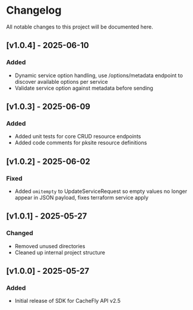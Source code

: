 # Changelog

All notable changes to this project will be documented here.

## [v1.0.4] - 2025-06-10

### Added
- Dynamic service option handling, use /options/metadata endpoint to discover available options per service
- Validate service option against metadata before sending

## [v1.0.3] - 2025-06-09

### Added
- Added unit tests for core CRUD resource endpoints
- Added code comments for pksite resource definitions

## [v1.0.2] - 2025-06-02

### Fixed
- Added `omitempty` to UpdateServiceRequest so empty values no longer appear in JSON payload, fixes terraform service apply

## [v1.0.1] - 2025-05-27

### Changed
- Removed unused directories
- Cleaned up internal project structure

## [v1.0.0] - 2025-05-27

### Added
- Initial release of SDK for CacheFly API v2.5